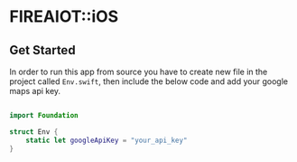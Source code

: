# FIREAIOT::iOS

## Get Started

In order to run this app from source you have to create new file in the project called `Env.swift`, then include the below code and add your google maps api key.

```swift

import Foundation

struct Env {
    static let googleApiKey = "your_api_key"
}

``` 
